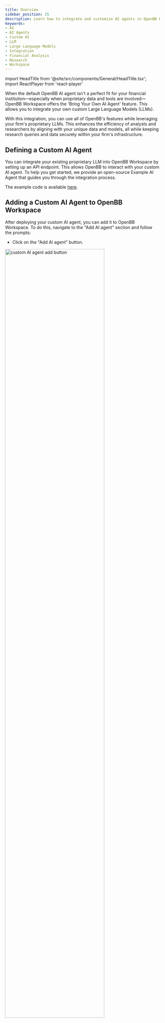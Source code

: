 ```yaml
---
title: Overview
sidebar_position: 25
description: Learn how to integrate and customize AI agents in OpenBB Workspace for enhanced financial analysis and research capabilities
keywords:
- AI
- AI Agents
- Custom AI
- LLM
- Large Language Models
- Integration
- Financial Analysis
- Research
- Workspace
---
```


import HeadTitle from '@site/src/components/General/HeadTitle.tsx';
import ReactPlayer from 'react-player'

<HeadTitle title="AI Agents | OpenBB Workspace Docs" />

When the default OpenBB AI agent isn't a perfect fit for your financial institution—especially when proprietary data and tools are involved—OpenBB Workspace offers the 'Bring Your Own AI Agent' feature. This allows you to integrate your own custom Large Language Models (LLMs).

With this integration, you can use all of OpenBB's features while leveraging your firm's proprietary LLMs. This enhances the efficiency of analysts and researchers by aligning with your unique data and models, all while keeping research queries and data securely within your firm's infrastructure.

## Defining a Custom AI Agent

You can integrate your existing proprietary LLM into OpenBB Workspace by setting up an API endpoint. This allows OpenBB to interact with your custom AI agent. To help you get started, we provide an open-source Example AI Agent that guides you through the integration process.

The example code is available [here](https://github.com/OpenBB-finance/copilot-for-openbb).

## Adding a Custom AI Agent to OpenBB Workspace

After deploying your custom AI agent, you can add it to OpenBB Workspace. To do
this, navigate to the "Add AI agent" section and follow the prompts:

- Click on the "Add AI agent" button.

<img src="https://openbb-assets.s3.amazonaws.com/docs/copilot/custom_copilot_add_button.jpg" alt="custom AI agent add button" width="80%" height="80%" />

- Enter the API endpoint of your custom AI agent.

<img src="https://openbb-assets.s3.amazonaws.com/docs/copilot/custom_copilot_add_endpoint.jpg" alt="custom AI agent add endpoint" width="80%" height="80%" />

- Confirm the addition.
- You are now ready to use your custom AI agent.
